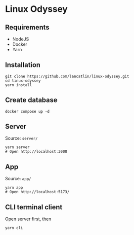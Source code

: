 # Linux Odyssey

## Requirements

- NodeJS
- Docker
- Yarn

## Installation

```
git clone https://github.com/lancatlin/linux-odyssey.git
cd linux-odyssey
yarn install
```

## Create database

```
docker compose up -d
```

## Server

Source: `server/`

```
yarn server
# Open http://localhost:3000
```

## App

Source: `app/`

```
yarn app
# Open http://localhost:5173/
```

## CLI terminal client

Open server first, then

```
yarn cli
```
